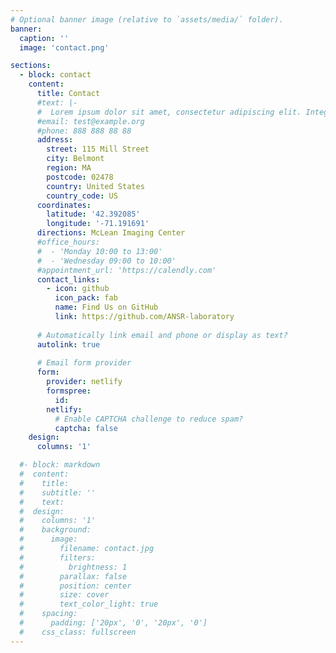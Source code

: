 ```yaml
---
# Optional banner image (relative to `assets/media/` folder).
banner:
  caption: ''
  image: 'contact.png'

sections:
  - block: contact
    content:
      title: Contact
      #text: |-
      #  Lorem ipsum dolor sit amet, consectetur adipiscing elit. Integer tempus augue non tempor egestas. 
      #email: test@example.org
      #phone: 888 888 88 88
      address:
        street: 115 Mill Street
        city: Belmont
        region: MA
        postcode: 02478
        country: United States
        country_code: US
      coordinates:
        latitude: '42.392085'
        longitude: '-71.191691'
      directions: McLean Imaging Center
      #office_hours:
      #  - 'Monday 10:00 to 13:00'
      #  - 'Wednesday 09:00 to 10:00'
      #appointment_url: 'https://calendly.com'
      contact_links:
        - icon: github
          icon_pack: fab
          name: Find Us on GitHub
          link: https://github.com/ANSR-laboratory
    
      # Automatically link email and phone or display as text?
      autolink: true
    
      # Email form provider
      form:
        provider: netlify
        formspree:
          id:
        netlify:
          # Enable CAPTCHA challenge to reduce spam?
          captcha: false
    design:
      columns: '1'

  #- block: markdown
  #  content:
  #    title:
  #    subtitle: ''
  #    text:
  #  design:
  #    columns: '1'
  #    background:
  #      image: 
  #        filename: contact.jpg
  #        filters:
  #          brightness: 1
  #        parallax: false
  #        position: center
  #        size: cover
  #        text_color_light: true
  #    spacing:
  #      padding: ['20px', '0', '20px', '0']
  #    css_class: fullscreen
---
```

